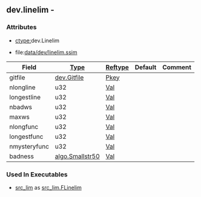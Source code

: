 ## dev.linelim -


### Attributes
<a href="#attributes"></a>
<!-- dev.mdmark  mdmark:MDSECTION  state:BEG_AUTO  param:Attributes -->
* [ctype:](/txt/ssimdb/dmmeta/ctype.md)dev.Linelim

* file:[data/dev/linelim.ssim](/data/dev/linelim.ssim)

|Field|[Type](/txt/ssimdb/dmmeta/ctype.md)|[Reftype](/txt/ssimdb/dmmeta/reftype.md)|Default|Comment|
|---|---|---|---|---|
|gitfile|[dev.Gitfile](/txt/ssimdb/dev/gitfile.md)|[Pkey](/txt/exe/amc/reftypes.md#pkey)|||
|nlongline|u32|[Val](/txt/exe/amc/reftypes.md#val)|||
|longestline|u32|[Val](/txt/exe/amc/reftypes.md#val)|||
|nbadws|u32|[Val](/txt/exe/amc/reftypes.md#val)|||
|maxws|u32|[Val](/txt/exe/amc/reftypes.md#val)|||
|nlongfunc|u32|[Val](/txt/exe/amc/reftypes.md#val)|||
|longestfunc|u32|[Val](/txt/exe/amc/reftypes.md#val)|||
|nmysteryfunc|u32|[Val](/txt/exe/amc/reftypes.md#val)|||
|badness|[algo.Smallstr50](/txt/protocol/algo/README.md#algo-smallstr50)|[Val](/txt/exe/amc/reftypes.md#val)|||

<!-- dev.mdmark  mdmark:MDSECTION  state:END_AUTO  param:Attributes -->

### Used In Executables
<a href="#used-in-executables"></a>
<!-- dev.mdmark  mdmark:MDSECTION  state:BEG_AUTO  param:ImdbUses -->

* [src_lim](/txt/exe/src_lim/internals.md) as [src_lim.FLinelim](/txt/exe/src_lim/internals.md#src_lim-flinelim)

<!-- dev.mdmark  mdmark:MDSECTION  state:END_AUTO  param:ImdbUses -->

